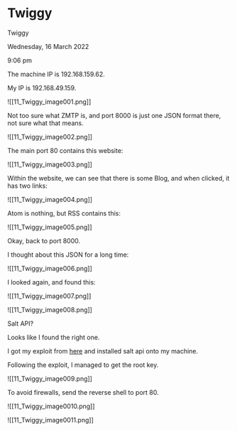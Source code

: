 # Twiggy

Twiggy

Wednesday, 16 March 2022

9:06 pm

The machine IP is 192.168.159.62.

My IP is 192.168.49.159.

&#x20;

!\[\[11\_Twiggy\_image001.png]]

Not too sure what ZMTP is, and port 8000 is just one JSON format there, not sure what that means.

&#x20;

!\[\[11\_Twiggy\_image002.png]]

&#x20;

The main port 80 contains this website:

!\[\[11\_Twiggy\_image003.png]]

&#x20;

Within the website, we can see that there is some Blog, and when clicked, it has two links:

!\[\[11\_Twiggy\_image004.png]]

&#x20;

Atom is nothing, but RSS contains this:

!\[\[11\_Twiggy\_image005.png]]

Okay, back to port 8000.

&#x20;

I thought about this JSON for a long time:

!\[\[11\_Twiggy\_image006.png]]

&#x20;

I looked again, and found this:

!\[\[11\_Twiggy\_image007.png]]

&#x20;

!\[\[11\_Twiggy\_image008.png]]

Salt API?

&#x20;

Looks like I found the right one.

I got my exploit from [here](https://github.com/jasperla/CVE-2020-11651-poc) and installed salt api onto my machine.

&#x20;

Following the exploit, I managed to get the root key.

!\[\[11\_Twiggy\_image009.png]]

&#x20;

To avoid firewalls, send the reverse shell to port 80.

&#x20;

!\[\[11\_Twiggy\_image0010.png]]

&#x20;

!\[\[11\_Twiggy\_image0011.png]]

&#x20;

